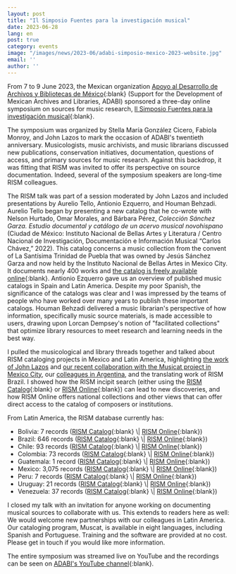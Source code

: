 ```yaml
---
layout: post
title: "Il Simposio Fuentes para la investigación musical"
date: 2023-06-28
lang: en
post: true
category: events
image: "/images/news/2023-06/adabi-simposio-mexico-2023-website.jpg"
email: ''
author: ''
---
```


From 7 to 9 June 2023, the Mexican organization [Apoyo al Desarrollo de Archivos y Bibliotecas de México](https://adabi.pages.fahho.mx/){:blank}  (Support for the Development of Mexican Archives and Libraries, ADABI) sponsored a three-day online symposium on sources for music research, [Il Simposio Fuentes para la investigación musical](https://adabi.pages.fahho.mx/ii-simposio-fuentes-para-la-investigacion-musical/#gsc.tab=0){:blank}.  

The symposium was organized by Stella María González Cicero, Fabiola Monroy, and John Lazos to mark the occasion of ADABI's twentieth anniversary. Musicologists, music archivists, and music librarians discussed new publications, conservation initiatives, documentation, questions of access, and primary sources for music research. Against this backdrop, it was fitting that RISM was invited to offer its perspective on source documentation. Indeed, several of the symposium speakers are long-time RISM colleagues.  

The RISM talk was part of a session moderated by John Lazos and included presentations by Aurelio Tello, Antionio Ezquerro, and Houman Behzadi. Aurelio Tello began by presenting a new catalog that he co-wrote with Nelson Hurtado, Omar Morales, and Bárbara Pérez, _Colección Sánchez Garza. Estudio documental y catálogo de un acervo musical novohispano_ (Ciudad de México: Instituto Nacional de Bellas Artes y Literatura / Centro Nacional de Investigación, Documentación e Información Musical “Carlos Chávez,” 2022). This catalog concerns a music collection from the convent of La Santísima Trinidad de Puebla that was owned by Jesús Sánchez Garza and now held by the Instituto Nacional de Bellas Artes in Mexico City. It documents nearly 400 works and [the catalog is freely available online](http://hdl.handle.net/11271/2892){:blank}. Antionio Ezquerro gave us an overview of published music catalogs in Spain and Latin America. Despite my poor Spanish, the significance of the catalogs was clear and I was impressed by the teams of people who have worked over many years to publish these important catalogs. Houman Behzadi delivered a music librarian's perspective of how information, specifically music source materials, is made accessible to users, drawing upon Lorcan Dempsey's notion of "facilitated collections" that optimize library resources to meet research and learning needs in the best way.  

I pulled the musicological and library threads together and talked about RISM cataloging projects in Mexico and Latin America, highlighting [the work of John Lazos](/working-groups/mexico/home.html) and [our recent collaboration with the Musicat project in Mexico City](/publications/rism-lectures/musical-sources-mexico.html), our [colleagues in Argentina](/events/2019/06/03/taller-de-muscat-en-c%C3%B3rdoba-argentina-muscat.html), and the translating work of RISM Brazil. I showed how the RISM incipit search (either using the [RISM Catalog](https://opac.rism.info/metaopac/start.do?View=rism&SearchType=2&Language=en){:blank} or [RISM Online](https://rism.online/?mode=incipits){:blank}) can lead to new discoveries, and how RISM Online offers national collections and other views that can offer direct access to the catalog of composers or institutions.  

From Latin America, the RISM database currently has:
- Bolivia: 7 records ([RISM Catalog](https://opac.rism.info/search?View=rism&siglum=BOL-*){:blank} \| [RISM Online](https://rism.online/?mode=sources&nc=BOL){:blank})    
- Brazil: 646 records ([RISM Catalog](https://opac.rism.info/search?View=rism&siglum=BR-*){:blank} \| [RISM Online](https://rism.online/?mode=sources&nc=BR){:blank})  
- Chile: 93 records ([RISM Catalog](https://opac.rism.info/search?View=rism&siglum=RCH-*){:blank} \| [RISM Online](https://rism.online/?mode=sources&nc=RCH){:blank})  
- Colombia: 73 records ([RISM Catalog](https://opac.rism.info/search?View=rism&siglum=CO-*){:blank} \| [RISM Online](https://rism.online/?mode=sources&nc=CO){:blank})  
- Guatemala: 1 record ([RISM Catalog](https://opac.rism.info/search?View=rism&siglum=GCA-*){:blank} \| [RISM Online](https://rism.online/?mode=sources&nc=GCA){:blank})  
- Mexico: 3,075 records ([RISM Catalog](https://opac.rism.info/search?View=rism&siglum=MEX-*){:blank} \| [RISM Online](https://rism.online/?mode=sources&nc=MEX){:blank})  
- Peru: 7 records ([RISM Catalog](https://opac.rism.info/search?View=rism&siglum=PE-*){:blank} \| [RISM Online](https://rism.online/?mode=sources&nc=PE){:blank})  
- Uruguay: 21 records ([RISM Catalog](https://opac.rism.info/search?View=rism&siglum=ROU-*){:blank} \| [RISM Online](https://rism.online/?mode=sources&nc=ROU){:blank})  
- Venezuela: 37 records ([RISM Catalog](https://opac.rism.info/search?View=rism&siglum=VE-*){:blank} \| [RISM Online](https://rism.online/?mode=sources&nc=VE){:blank})  

I closed my talk with an invitation for anyone working on documenting musical sources to collaborate with us. This extends to readers here as well: We would welcome new partnerships with our colleagues in Latin America. Our cataloging program, Muscat, is available in eight languages, including Spanish and Portuguese. Training and the software are provided at no cost. Please get in touch if you would like more information.  

The entire symposium was streamed live on YouTube and the recordings can be seen on [ADABI's YouTube channel](https://www.youtube.com/playlist?list=PLsGQ5qURwhQASm7eRPyL-SSbJ5esnIwCX){:blank}.
